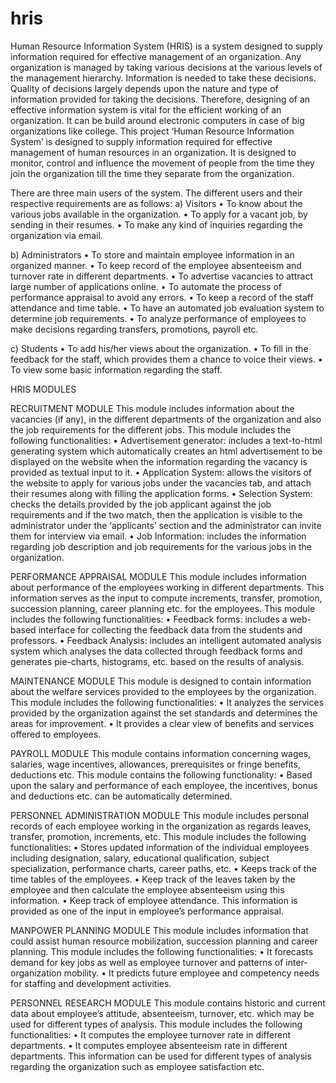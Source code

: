 # hris
Human Resource Information System (HRIS)  is a system designed to supply information required for effective management of an organization.
Any organization is managed by taking various decisions at the various levels of the management hierarchy. Information is needed to take these decisions. Quality of decisions largely depends upon the nature and type of information provided for taking the decisions. Therefore, designing of an effective information system is vital for the efficient working of an organization. It can be build around electronic computers in case of big organizations like college. 
This project ‘Human Resource Information System’ is designed to supply information required for effective management of human resources in an organization. It is designed to monitor, control and influence the movement of people from the time they join the organization till the time they separate from the organization.

There are three main users of the system. The different users and their respective requirements are as follows:
a)	Visitors
•	To know about the various jobs available in the organization.
•	To apply for a vacant job, by sending in their resumes.
•	To make any kind of inquiries regarding the organization via email.

b)	Administrators
•	To store and maintain employee information in an organized manner.
•	To keep record of the employee absenteeism and turnover rate in different departments. 
•	To advertise vacancies to attract large number of applications online.
•	To automate the process of performance appraisal to avoid any errors.
•	To keep a record of the staff attendance and time table.
•	To have an automated job evaluation system to determine job requirements.
•	To analyze performance of employees to make decisions regarding transfers, promotions, payroll etc.

c)	Students
•	To add his/her views about the organization.
•	To fill in the feedback for the staff, which provides them a chance to voice their views.
•	To view some basic information regarding the staff.

HRIS MODULES

RECRUITMENT MODULE
This module includes information about the vacancies (if any), in the different departments of the organization and also the job requirements for the different jobs.
This module includes the following functionalities:
•	Advertisement generator: includes a text-to-html generating system which automatically creates an html advertisement to be displayed on the website when the information regarding the vacancy is provided as textual input to it.
•	Application System: allows the visitors of the website to apply for various jobs under the vacancies tab, and attach their resumes along with filling the application forms.
•	Selection System: checks the details provided by the job applicant against the job requirements and if the two match, then the application is visible to the administrator under the ‘applicants’ section and the administrator can invite them for interview via email.
•	Job Information: includes the information regarding job description and job requirements for the various jobs in the organization. 

PERFORMANCE APPRAISAL MODULE
This module includes information about performance of the employees working in different departments. This information serves as the input to compute increments, transfer, promotion, succession planning, career planning etc. for the employees.
This module includes the following functionalities:
•	Feedback forms: includes a web-based interface for collecting the feedback data from the students and professors.
•	Feedback Analysis: includes an intelligent automated analysis system which analyses the data collected through feedback forms and generates pie-charts, histograms, etc. based on the results of analysis.

MAINTENANCE MODULE
This module is designed to contain information about the welfare services provided to the employees by the organization.
This module includes the following functionalities:
•	It analyzes the services provided by the organization against the set standards and determines the areas for improvement.
•	It provides a clear view of benefits and services offered to employees.

PAYROLL MODULE
This module contains information concerning wages, salaries, wage incentives, allowances, prerequisites or fringe benefits, deductions etc.
This module contains the following functionality:
•	Based upon the salary and performance of each employee, the incentives, bonus and deductions etc. can be automatically determined.

PERSONNEL ADMINISTRATION MODULE
This module includes personal records of each employee working in the organization as regards leaves, transfer, promotion, increments, etc.
This module includes the following functionalities:
•	Stores updated information of the individual employees including designation, salary, educational qualification, subject specialization, performance charts, career paths, etc.
•	Keeps track of the time tables of the employees.
•	Keep track of the leaves taken by the employee and then calculate the employee absenteeism using this information.
•	Keep track of employee attendance. This information is provided as one of the input in employee’s performance appraisal.

MANPOWER PLANNING MODULE
This module includes information that could assist human resource mobilization, succession planning and career planning.
This module includes the following functionalities:
•	It forecasts demand for key jobs as well as employee turnover and patterns of inter-organization mobility.
•	It predicts future employee and competency needs for staffing and development activities.

PERSONNEL RESEARCH MODULE
This module contains historic and current data about employee’s attitude, absenteeism, turnover, etc. which may be used for different types of analysis.
This module includes the following functionalities:
•	It computes the employee turnover rate in different departments.
•	It computes employee absenteeism rate in different departments.
This information can be used for different types of analysis regarding the organization such as employee satisfaction etc. 
